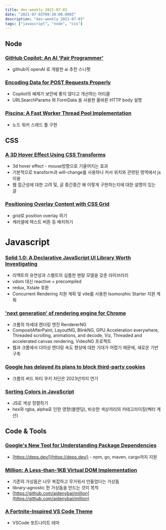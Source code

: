 ```yaml
---
title: dev-weekly 2021-07-03
date: "2021-07-03T09:30:00.000Z"
description: "dev-weekly 2021-07-03"
tags: ["javascript", "node", "css"]
---
```


## Node

### [GitHub Copilot: An AI 'Pair Programmer'](https://copilot.github.com/)

- github이 openAI 로 개발한 ai 추천 스니펫

### [Encoding Data for POST Requests Properly](https://jakearchibald.com/2021/encoding-data-for-post-requests/)

- Copilot의 예제가 보안에 좋지 않다고 개선하는 아티클
- URLSearchParams 와 FormData 을 사용한 올바른 HTTP body 설명

### [Piscina: A Fast Worker Thread Pool Implementation](https://github.com/piscinajs/piscina)

- 노드 워커 스레드 풀 구현

## CSS

### [A 3D Hover Effect Using CSS Transforms](https://letsbuildui.dev/articles/a-3d-hover-effect-using-css-transforms)

- 3d hover effect - mouse방향으로 기울어지는 효과
- 기본적으로 transform과 will-change를 사용하나 커서 위치와 관련된 영역에서 js 이용
- 웹 접근성에 대한 고려 및, 글 중간중간 왜 이렇게 구현하는지에 대한 설명이 있는 글

### [Positioning Overlay Content with CSS Grid](https://css-tricks.com/positioning-overlay-content-with-css-grid)

- grid로 position overlay 하기
- 캐러셀에 텍스트 버튼 등 배치하기

# Javascript

### [Solid 1.0: A Declarative JavaScript UI Library Worth Investigating](https://dev.to/ryansolid/solidjs-official-release-the-long-road-to-1-0-4ldd)

- 리액트의 유연성과 스벨트의 심플한 멘탈 모델을 갖춘 라이브러리
- vdom 대신 reactive + precompiled
- redux, Xstate 호환
- Concurrent Rendering 지원 계획 및 vite를 사용한 Isomorphic Starter 지원 계획

### ['next generation' of rendering engine for Chrome](https://developer.chrome.com/blog/renderingng/)

- 크롬의 차세대 렌더링 엔진 RendererNG
- CompositAfterPaint, LayoutNG, BlinkNG, GPU Acceleration everywhere, Threaded scrolling, animations, and decode, Viz, Threaded and accelerated canvas rendering, VideoNG 프로젝트
- 웹과 크롬에서 더이상 렌더링 속도 향상에 대한 기대가 어렵기 때문에, 새로운 기반 구축

### [Google has delayed its plans to block third-party cookies](https://www.theverge.com/2021/6/24/22547339/google-chrome-cookiepocalypse-delayed-2023)

- 크롬의 써드 파티 쿠키 차단은 2023년까지 연기

### [Sorting Colors in JavaScript](https://tomekdev.com/posts/sorting-colors-in-js)

- JS로 색상 정렬하기
- hex와 rgba, alpha로 인한 영향(블렌딩), 비슷한 색상끼리의 카테고라이징(벡터 계산)

## Code & Tools

### [Google's New Tool for Understanding Package Dependencies](https://deps.dev/)

- [https://deps.dev/](https://deps.dev/) - npm, go, maven, cargo까지 지원

### [Million: A Less-than-1KB Virtual DOM Implementation](https://million.js.org/)

- 기존의 가상돔은 너무 복잡하고 무거워서 만들었다는 가상돔
- library-agnostic 한 가상돔을 만드는 것이 목적
- [https://github.com/aidenybai/million](https://github.com/aidenybai/million)

### [A Fortnite-Inspired VS Code Theme](https://marketplace.visualstudio.com/items?itemName=sdras.fortnite-vscode-theme#fortnitetheme)

- VSCode 포트나이트 테마